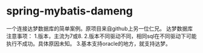 # spring-mybatis-dameng
一个连接达梦数据库的简单案例。原项目来自github上另一位仁兄。
达梦数据库注意事项：
1.版本，主流为7或8.
2.版本不同驱动不同，相同sql在不同驱动下可能执行不成功。具体原因未知。
3.基本支持oracle的地方，就支持达梦。
